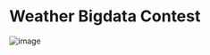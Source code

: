 # Weather Bigdata Contest

![image](https://user-images.githubusercontent.com/67913569/131524362-e873799b-0bfc-46aa-8051-dc7f2780abe8.png)
